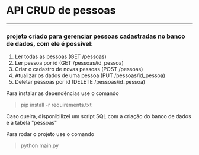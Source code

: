 # API CRUD de pessoas 
___
### projeto criado para gerenciar pessoas cadastradas no banco de dados, com ele é possível:

1. Ler todas as pessoas (GET /pessoas)
2. Ler pessoa por id (GET /pessoas/id_pessoa)
3. Criar o cadastro de novas pessoas (POST /pessoas)
4. Atualizar os dados de uma pessoa (PUT /pessoas/id_pessoa)
5. Deletar pessoas por id (DELETE /pessoas/id_pessoa)


Para instalar as dependências use o comando 
>pip install -r requirements.txt

Caso queira, disponibilizei um script SQL com a criação do banco de dados e a tabela "pessoas"


Para rodar o projeto use o comando 
>python main.py